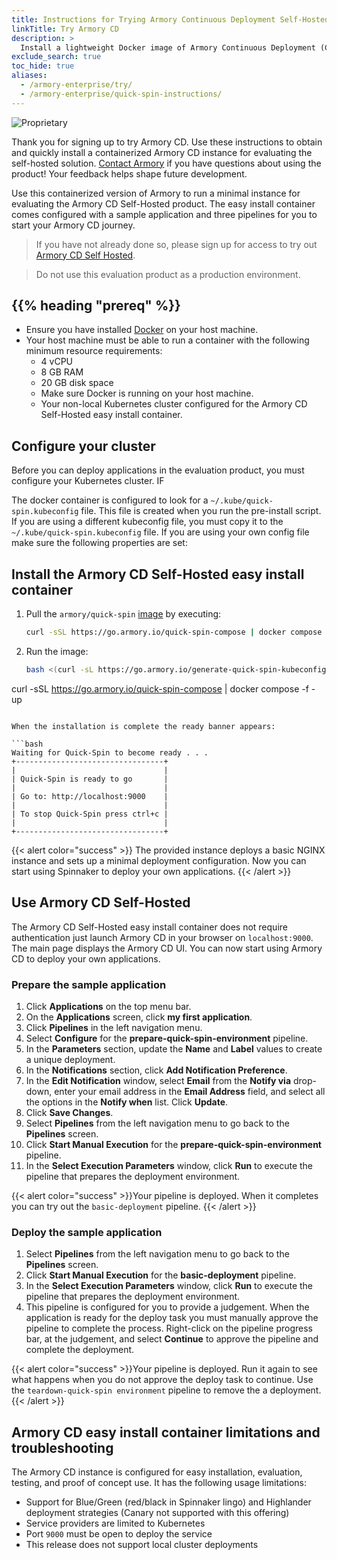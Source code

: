 ```yaml
---
title: Instructions for Trying Armory Continuous Deployment Self-Hosted
linkTitle: Try Armory CD
description: >
  Install a lightweight Docker image of Armory Continuous Deployment (CD) for evaluation and proofs of concept.
exclude_search: true
toc_hide: true
aliases:
  - /armory-enterprise/try/
  - /armory-enterprise/quick-spin-instructions/
---
```


![Proprietary](/images/proprietary.svg)

Thank you for signing up to try Armory CD. Use these instructions to obtain and quickly install a containerized Armory CD instance for evaluating the self-hosted solution. [Contact Armory](https://www.armory.io/contact-us/) if you have questions about using the product! Your feedback helps shape future development.

Use this containerized version of Armory to run a minimal instance for evaluating the Armory CD Self-Hosted product. The easy install container comes configured with a sample application and three pipelines for you to start your Armory CD journey.

> If you have not already done so, please sign up for access to try out [Armory CD Self Hosted](https://www.armory.io/quick-spin/).

> Do not use this evaluation product as a production environment.
## {{% heading "prereq" %}}
* Ensure you have installed [Docker](https://docs.docker.com/get-docker/) on your host machine.
* Your host machine must be able to run a container with the following minimum resource requirements:
  * 4 vCPU
  * 8 GB RAM
  * 20 GB disk space
  * Make sure Docker is running on your host machine.
  * Your non-local Kubernetes cluster configured for the Armory CD Self-Hosted easy install container. 
## Configure your cluster
Before you can deploy applications in the evaluation product, you must configure your Kubernetes cluster. 
IF 



The docker container is configured to look for a `~/.kube/quick-spin.kubeconfig` file. This file is created when you run the pre-install script. If you are using a different kubeconfig file, you must copy it to the `~/.kube/quick-spin.kubeconfig` file. If you are using your own config file make sure the following properties are set:
## Install the Armory CD Self-Hosted easy install container
1. Pull the `armory/quick-spin` [image](https://hub.docker.com/r/armory/quick-spin) by executing:

   ```bash
   curl -sSL https://go.armory.io/quick-spin-compose | docker compose -f - up
   ```

1. Run the image:

   ```bash
   bash <(curl -sL https://go.armory.io/generate-quick-spin-kubeconfig)
curl -sSL https://go.armory.io/quick-spin-compose | docker compose -f - up
   ```

   When the installation is complete the ready banner appears:

   ```bash
   Waiting for Quick-Spin to become ready . . .
   +---------------------------------+
   |                                 |
   | Quick-Spin is ready to go       |
   |                                 |
   | Go to: http://localhost:9000    |
   |                                 |
   | To stop Quick-Spin press ctrl+c |
   |                                 |
   +---------------------------------+
   ```
{{< alert color="success" >}}
The provided instance deploys a basic NGINX instance and sets up a minimal deployment configuration. Now you can start using Spinnaker to deploy your own applications.
{{< /alert >}}
## Use Armory CD Self-Hosted
The Armory CD Self-Hosted easy install container does not require authentication just launch Armory CD in your browser on `localhost:9000`. The main page displays the Armory CD UI. You can now start using Armory CD to deploy your own applications.
### Prepare the sample application
1. Click **Applications** on the top menu bar.
1. On the **Applications** screen, click **my first application**.
1. Click **Pipelines** in the left navigation menu.
1. Select **Configure** for the **prepare-quick-spin-environment** pipeline.
1. In the **Parameters** section, update the **Name** and **Label** values to create a unique deployment.
1. In the **Notifications** section, click **Add Notification Preference**.
1. In the **Edit Notification** window, select **Email** from the **Notify via** drop-down, enter your email address in the **Email Address** field, and select all the options in the **Notify when** list. Click **Update**.
1. Click **Save Changes**.
1.  Select **Pipelines** from the left navigation menu to go back to the **Pipelines** screen.
1. Click **Start Manual Execution** for the **prepare-quick-spin-environment** pipeline.
1. In the **Select Execution Parameters** window, click **Run** to execute the pipeline that prepares the deployment environment.

{{< alert color="success" >}}Your pipeline is deployed. When it completes you can try out the `basic-deployment` pipeline.
{{< /alert >}}

### Deploy the sample application
1.  Select **Pipelines** from the left navigation menu to go back to the **Pipelines** screen.
1. Click **Start Manual Execution** for the **basic-deployment** pipeline.
1. In the **Select Execution Parameters** window, click **Run** to execute the pipeline that prepares the deployment environment.
1. This pipeline is configured for you to provide a judgement. When the application is ready for the deploy task you must manually approve the pipeline to complete the process. Right-click on the pipeline progress bar, at the judgement, and select **Continue** to approve the pipeline and complete the deployment. 

{{< alert color="success" >}}Your pipeline is deployed. Run it again to see what happens when you do not approve the deploy task to continue. Use the `teardown-quick-spin environment` pipeline to remove the a deployment.
{{< /alert >}}

## Armory CD easy install container limitations and troubleshooting

The Armory CD instance is configured for easy installation, evaluation, testing, and proof of concept use. It has the following usage limitations:

- Support for Blue/Green (red/black in Spinnaker lingo) and Highlander        deployment strategies (Canary not supported with this offering)
- Service providers are limited to Kubernetes
- Port `9000` must be open to deploy the service
- This release does not support local cluster deployments